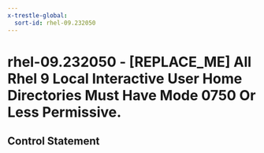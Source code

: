 ```yaml
---
x-trestle-global:
  sort-id: rhel-09.232050
---
```


# rhel-09.232050 - \[REPLACE_ME\] All Rhel 9 Local Interactive User Home Directories Must Have Mode 0750 Or Less Permissive.

## Control Statement
